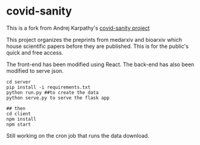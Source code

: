 # covid-sanity
This is a fork from Andrej Karpathy's <a href="https://github.com/karpathy/covid-sanity" target="_blank">covid-sanity project</a>

This project organizes the preprints from medarxiv and bioarxiv which house scientific papers before they are published.  This is for the public's quick and free access.

The front-end has been modified using React.
The back-end has also been modified to serve json.

```
cd server
pip install -i requirements.txt 
python run.py ##to create the data
python serve.py to serve the flask app

## then
cd client
npm install
npm start
```
Still working on the cron job that runs the data download.
